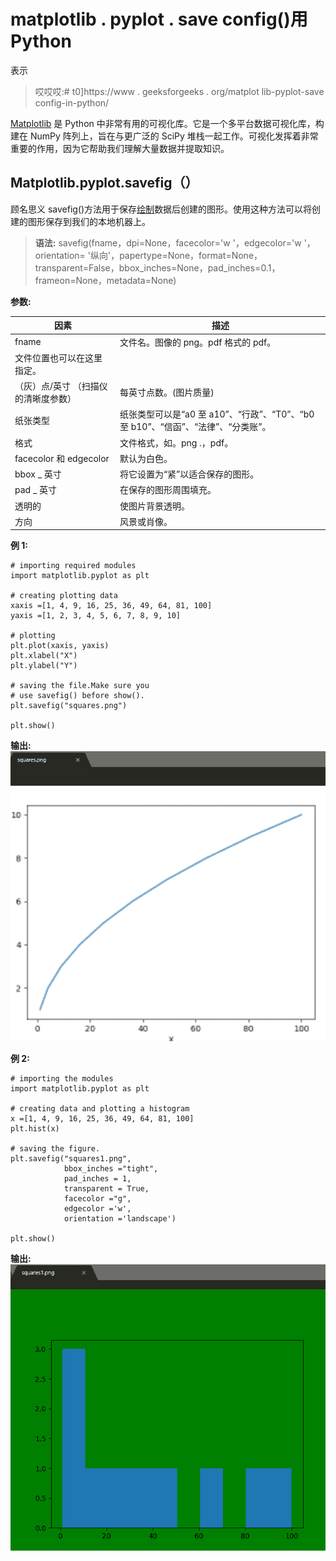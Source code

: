 # matplotlib . pyplot . save config()用 Python

表示

> 哎哎哎:# t0]https://www . geeksforgeeks . org/matplot lib-pyplot-save config-in-python/

[Matplotlib](https://www.geeksforgeeks.org/graph-plotting-in-python-set-1/) 是 Python 中非常有用的可视化库。它是一个多平台数据可视化库，构建在 NumPy 阵列上，旨在与更广泛的 SciPy 堆栈一起工作。可视化发挥着非常重要的作用，因为它帮助我们理解大量数据并提取知识。

## Matplotlib.pyplot.savefig（）

顾名思义 savefig()方法用于保存[绘制](https://matplotlib.org/api/pyplot_summary.html)数据后创建的图形。使用这种方法可以将创建的图形保存到我们的本地机器上。

> **语法:** savefig(fname，dpi=None，facecolor='w '，edgecolor='w '，orientation= '纵向'，papertype=None，format=None，transparent=False，bbox_inches=None，pad_inches=0.1，frameon=None，metadata=None)

**参数:**

| 因素 | 描述 |
| --- | --- |
| fname | 文件名。图像的 png。pdf 格式的 pdf。
文件位置也可以在这里指定。 |
| （灰）点/英寸 （扫描仪的清晰度参数） | 每英寸点数。(图片质量) |
| 纸张类型 | 纸张类型可以是“a0 至 a10”、“行政”、“T0”、“b0 至 b10”、“信函”、“法律”、“分类账”。 |
| 格式 | 文件格式，如。png .，pdf。 |
| facecolor 和 edgecolor | 默认为白色。 |
| bbox _ 英寸 | 将它设置为“紧”以适合保存的图形。 |
| pad _ 英寸 | 在保存的图形周围填充。 |
| 透明的 | 使图片背景透明。 |
| 方向 | 风景或肖像。 |

**例 1:**

```
# importing required modules 
import matplotlib.pyplot as plt

# creating plotting data
xaxis =[1, 4, 9, 16, 25, 36, 49, 64, 81, 100]
yaxis =[1, 2, 3, 4, 5, 6, 7, 8, 9, 10]

# plotting 
plt.plot(xaxis, yaxis)
plt.xlabel("X")
plt.ylabel("Y")

# saving the file.Make sure you 
# use savefig() before show().
plt.savefig("squares.png")

plt.show()
```

**输出:**
![](img/d61cdf8aac7fe9ad8546af5bc05e2f54.png)

**例 2:**

```
# importing the modules 
import matplotlib.pyplot as plt

# creating data and plotting a histogram
x =[1, 4, 9, 16, 25, 36, 49, 64, 81, 100]
plt.hist(x)

# saving the figure.
plt.savefig("squares1.png",
            bbox_inches ="tight",
            pad_inches = 1,
            transparent = True,
            facecolor ="g",
            edgecolor ='w',
            orientation ='landscape')

plt.show()
```

**输出:**
![](img/eb72585a6d1aacd4ac66e36aad15ee41.png)